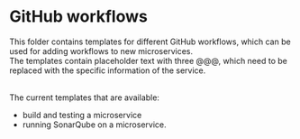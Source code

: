 # GitHub workflows

This folder contains templates for different GitHub workflows, which can be used for adding workflows to new microservices. <br>
The templates contain placeholder text with three @@@, which need to be replaced with the specific information of the service. <br><br>

The current templates that are available:
* build and testing a microservice
* running SonarQube on a microservice.